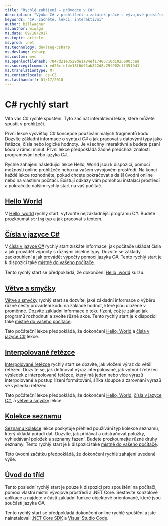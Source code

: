 ```yaml
---
title: "Rychlé zahájení – průvodce v C#"
description: "Výuka C# v prohlížeči a začátek práce s vývojové prostředí"
keywords: "C#, začněte, lekci, interaktivní"
author: billwagner
ms.author: wiwagn
ms.date: 09/18/2017
ms.topic: article
ms.prod: .net
ms.technology: devlang-csharp
ms.devlang: csharp
ms.custom: mvc
ms.openlocfilehash: 7847d21e3529de1a84ef17486710d10256003ce9
ms.sourcegitcommit: ed26cfef4e18f6d93ab822d8c29f902cff3519d1
ms.translationtype: MT
ms.contentlocale: cs-CZ
ms.lasthandoff: 01/17/2018
---
```

# <a name="c-quick-starts"></a>C# rychlý start #

Vítá vás C# rychlé spuštění. Tyto začínat interaktivní lekce, které můžete spustit v prohlížeči.

První lekce vysvětlují C# koncepce používání malých fragmentů kódu. Dozvíte základní informace o syntaxi C# a jak pracovat s datovými typy jako řetězce, čísla nebo logické hodnoty. Je všechny interaktivní a budete psaní kódu v rámci minut. První lekce předpokládá žádné předchozí znalosti programování nebo jazyka C#. 

Rychlé zahájení následující lekce Hello, World jsou k dispozici, pomocí možnosti online prohlížeče nebo na vašem vývojovém prostředí. Na konci každé lekce rozhodněte, pokud chcete pokračovat s další úvodní online nebo na vlastním počítači. Existují odkazy vám pomohou instalaci prostředí a pokračujte dalším rychlý start na váš počítač.

## <a name="hello-worldhello-worldyml"></a>[Hello World](hello-world.yml)

V [Hello, world](hello-world.yml) rychlý start, vytvoříte nejzákladnější programu C#. Budete prozkoumat `string` typ a jak pracovat s textem.

## <a name="numbers-in-cnumbers-in-csharpyml"></a>[Čísla v jazyce C#](numbers-in-csharp.yml)

V [čísla v jazyce C#](numbers-in-csharp.yml) rychlý start získáte informace, jak počítače ukládat čísla a jak provádět výpočty s různými číselné typy. Dozvíte se základy zaokrouhlení a jak provádět výpočty pomocí jazyka C#. Tento rychlý start je k dispozici také [místně do vašeho počítače](numbers-in-csharp-local.md).

Tento rychlý start se předpokládá, že dokončení [Hello, world](hello-world.yml) kurzu.

## <a name="branches-and-loopsbranches-and-loopsyml"></a>[Větve a smyčky](branches-and-loops.yml)

[Větve a smyčky](branches-and-loops.yml) rychlý start se dozvíte, jaké základní informace o výběru různé cesty provádění kódu na základě hodnot, které jsou uložené v proměnné. Dozvíte základní informace o toku řízení, což je základ jak programů rozhodnutí a zvolte různé akce. Tento rychlý start je k dispozici také [místně do vašeho počítače](branches-and-loops-local.md).

Tato počáteční lekce předpokládá, že dokončení [Hello, World](hello-world.yml) a [čísla v jazyce C#](numbers-in-csharp.yml) lekce.

## <a name="interpolated-stringsinterpolated-stringsyml"></a>[Interpolované řetězce](interpolated-strings.yml)

[Interpolované řetězce](interpolated-strings.yml) rychlý start se dozvíte, jak vložení výraz do větší řetězec. Dozvíte se, jak definovat výraz interpolované, jak vytvořit řetězec výsledek z interpolované řetězce, který má jeden nebo více výrazů interpolované a postup řízení formátování, šířka sloupce a zarovnání výrazů ve výsledku řetězec. 

Tato počáteční lekce předpokládá, že dokončení [Hello, World](hello-world.yml), [čísla v jazyce C#](numbers-in-csharp.yml), a [větve a smyčky](branches-and-loops.yml) lekce.

## <a name="list-collectionlist-collectionyml"></a>[Kolekce seznamu](list-collection.yml)

[Seznamu kolekce](list-collection.yml) lekce poskytuje přehled používání typ kolekce seznamu, který ukládá pořadí dat. Dozvíte, jak přidávat a odstraňovat položky, vyhledávání položek a seznamy řazení. Budete prozkoumejte různé druhy seznamy. Tento rychlý start je k dispozici také [místně do vašeho počítače](arrays-and-collections.md).

Této úvodní začátku předpokládá, že dokončení rychlé zahájení uvedené výše.

## <a name="introduction-to-classesintroduction-to-classesmd"></a>[Úvod do tříd](introduction-to-classes.md)

Tento poslední rychlý start je pouze k dispozici pro spouštění na počítači, pomocí vlastní místní vývojové prostředí a .NET Core.
Sestavíte konzolové aplikace a najdete v části základní funkce objektově orientované, které jsou součástí jazyka C#.

Tento rychlý start se předpokládá dokončení online rychlé spuštění a jste nainstalovali [.NET Core SDK](http://dot.net/core) a [Visual Studio Code](https://code.visualstudio.com/).
